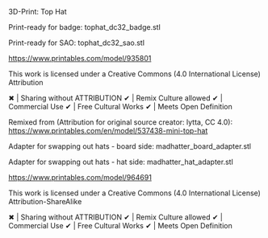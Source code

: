 3D-Print: Top Hat

Print-ready for badge: tophat_dc32_badge.stl

Print-ready for SAO: tophat_dc32_sao.stl

https://www.printables.com/model/935801

This work is licensed under a Creative Commons (4.0 International License) Attribution

✖ | Sharing without ATTRIBUTION
✔ | Remix Culture allowed
✔ | Commercial Use
✔ | Free Cultural Works
✔ | Meets Open Definition

Remixed from (Attribution for original source creator: lytta, CC 4.0): https://www.printables.com/en/model/537438-mini-top-hat

Adapter for swapping out hats - board side: madhatter_board_adapter.stl

Adapter for swapping out hats - hat side: madhatter_hat_adapter.stl

https://www.printables.com/model/964691

This work is licensed under a Creative Commons (4.0 International License) Attribution-ShareAlike

✖ | Sharing without ATTRIBUTION
✔ | Remix Culture allowed
✔ | Commercial Use
✔ | Free Cultural Works
✔ | Meets Open Definition
